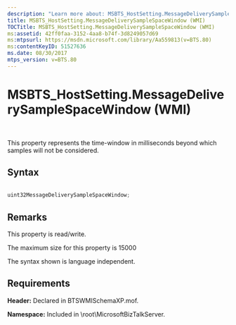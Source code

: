 ```yaml
---
description: "Learn more about: MSBTS_HostSetting.MessageDeliverySampleSpaceWindow (WMI)"
title: MSBTS_HostSetting.MessageDeliverySampleSpaceWindow (WMI)
TOCTitle: MSBTS_HostSetting.MessageDeliverySampleSpaceWindow (WMI)
ms:assetid: 42ff0faa-3152-4aa8-b74f-3d8249057d69
ms:mtpsurl: https://msdn.microsoft.com/library/Aa559813(v=BTS.80)
ms:contentKeyID: 51527636
ms.date: 08/30/2017
mtps_version: v=BTS.80
---
```


# MSBTS\_HostSetting.MessageDeliverySampleSpaceWindow (WMI)

 

This property represents the time-window in milliseconds beyond which samples will not be considered.

## Syntax

```C#
  
uint32MessageDeliverySampleSpaceWindow;  
```

## Remarks

This property is read/write.

The maximum size for this property is 15000

The syntax shown is language independent.

## Requirements

**Header:** Declared in BTSWMISchemaXP.mof.

**Namespace:** Included in \\root\\MicrosoftBizTalkServer.

